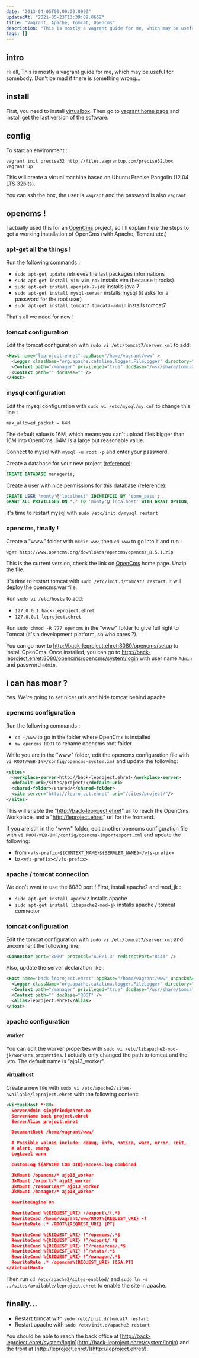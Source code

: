 ```yaml
---
date: "2013-04-05T00:00:00.000Z"
updatedAt: "2021-05-23T13:39:09.065Z"
title: "Vagrant, Apache, Tomcat, OpenCms"
description: "This is mostly a vagrant guide for me, which may be useful for somebody."
tags: []
---
```


## intro

Hi all,
This is mostly a vagrant guide for me, which may be useful for somebody.
Don't be mad if there is something wrong...

## install

First, you need to install [virtualbox](https://www.virtualbox.org/).
Then go to [vagrant home page](http://www.vagrantup.com/) and install get the last version of the software.

## config

To start an environment :

```shell
vagrant init precise32 http://files.vagrantup.com/precise32.box
vagrant up
```

This will create a virtual machine based on Ubuntu Precise Pangolin (12.04 LTS 32bits).

You can ssh the box, the user is `vagrant` and the password is also `vagrant`.

## opencms !

I actually used this for an [OpenCms](http://www.opencms.org/) project, so I'll explain here the steps to get a working installation of OpenCms (with Apache, Tomcat etc.)

### apt-get all the things !

Run the following commands :

- `sudo apt-get update` retrieves the last packages informations
- `sudo apt-get install vim vim-nox` installs vim (because it rocks)
- `sudo apt-get install openjdk-7-jdk` installs java 7
- `sudo apt-get install mysql-server` installs mysql (it asks for a password for the root user)
- `sudo apt-get install tomcat7 tomcat7-admin` installs tomcat7

That's all we need for now !

### tomcat configuration

Edit the tomcat configuration with `sudo vi /etc/tomcat7/server.xml` to add:

```xml
<Host name="leproject.ehret" appBase="/home/vagrant/www" >
  <Logger className="org.apache.catalina.logger.FileLogger" directory="logs" prefix="leproject.ehret." suffix=".log" timestamp="true" />
  <Context path="/manager" privileged="true" docBase="/usr/share/tomcat7-admin/manager"></Context>
  <Context path="" docBase="" />
</Host>
```

### mysql configuration

Edit the mysql configuration with `sudo vi /etc/mysql/my.cnf` to change this line :

```properties
max_allowed_packet = 64M
```

The default value is 16M, which means you can't upload files bigger than 16M into OpenCms. 64M is a large but reasonable value.

Connect to mysql with `mysql -u root -p` and enter your password.

Create a database for your new project ([reference](http://dev.mysql.com/doc/refman/5.1/en/creating-database.html)):

```sql
CREATE DATABASE menagerie;
```

Create a user with nice permissions for this database ([reference](http://dev.mysql.com/doc/refman/5.0/en/adding-users.html)):

```sql
CREATE USER 'monty'@'localhost' IDENTIFIED BY 'some_pass';
GRANT ALL PRIVILEGES ON *.* TO 'monty'@'localhost' WITH GRANT OPTION;
```

It's time to restart mysql with `sudo /etc/init.d/mysql restart`

### opencms, finally !

Create a "www" folder with `mkdir www`, then `cd www` to go into it and run :

```shell
wget http://www.opencms.org/downloads/opencms/opencms_8.5.1.zip
```

This is the current version, check the link on [OpenCms](http://www.opencms.org/) home page.
Unzip the file.

It's time to restart tomcat with `sudo /etc/init.d/tomcat7 restart`. It will deploy the opencms.war file.

Run `sudo vi /etc/hosts` to add:

- `127.0.0.1 back-leproject.ehret`
- `127.0.0.1 leproject.ehret`

Run `sudo chmod -R 777 opencms` in the "www" folder to give full right to Tomcat (it's a development platform, so who cares ?).

You can go now to http://back-leproject.ehret:8080/opencms/setup to install OpenCms.
Once installed, you can go to http://back-leproject.ehret:8080/opencms/opencms/system/login with user name `Admin` and password `admin`.

## i can has moar ?

Yes. We're going to set nicer urls and hide tomcat behind apache.

### opencms configuration

Run the following commands :

- `cd ~/www` to go in the folder where OpenCms is installed
- `mv opencms ROOT` to rename opencms root folder

While you are in the "www" folder, edit the opencms configuration file with `vi ROOT/WEB-INF/config/opencms-system.xml` and update the following:

```xml
<sites>
  <workplace-server>http://back-leproject.ehret</workplace-server>
  <default-uri>/sites/project/</default-uri>
  <shared-folder>/shared/</shared-folder>
  <site server="http://leproject.ehret" uri="/sites/project/"/>
</sites>
```

This will enable the "http://back-leproject.ehret" url to reach the OpenCms Workplace, and a "http://leproject.ehret" url for the frontend.

If you are still in the "www" folder, edit another opencms configuration file with `vi ROOT/WEB-INF/config/opencms-importexport.xml` and update the following:

- from `<vfs-prefix>${CONTEXT_NAME}${SERVLET_NAME}</vfs-prefix>`
- to `<vfs-prefix></vfs-prefix>`

### apache / tomcat connection

We don't want to use the 8080 port !
First, install apache2 and mod_jk :

- `sudo apt-get install apache2` installs apache
- `sudo apt-get install libapache2-mod-jk` installs apache / tomcat connector

### tomcat configuration

Edit the tomcat configuration with `sudo vi /etc/tomcat7/server.xml` and uncomment the following line:

```xml
<Connector port="8009" protocol="AJP/1.3" redirectPort="8443" />
```

Also, update the server declaration like :

```xml
<Host name="back-leproject.ehret" appBase="/home/vagrant/www" unpackWARs="true" autoDeploy="false" deployOnStartup="false">
  <Logger className="org.apache.catalina.logger.FileLogger" directory="logs" prefix="leproject.ehret." suffix=".log" timestamp="true" />
  <Context path="/manager" privileged="true" docBase="/usr/share/tomcat7-admin/manager"></Context>
  <Context path="" docBase="ROOT" />
  <Alias>leproject.ehret</Alias>
</Host>
```

### apache configuration

#### worker

You can edit the worker properties with `sudo vi /etc/libapache2-mod-jk/workers.properties`.
I actually only changed the path to tomcat and the jvm.
The default name is "ajp13_worker".

#### virtualhost

Create a new file with `sudo vi /etc/apache2/sites-available/leproject.ehret` with the following content:

```xml
<VirtualHost *:80>
  ServerAdmin siegfried@ehret.me
  ServerName back-project.ehret
  ServerAlias project.ehret

  DocumentRoot /home/vagrant/www/

  # Possible values include: debug, info, notice, warn, error, crit,
  # alert, emerg.
  LogLevel warn

  CustomLog ${APACHE_LOG_DIR}/access.log combined

  JkMount /opencms/* ajp13_worker
  JkMount /export/* ajp13_worker
  JkMount /resources/* ajp13_worker
  JkMount /manager/* ajp13_worker

  RewriteEngine On

  RewriteCond %{REQUEST_URI} \/export\/(.*)
  RewriteCond /home/vagrant/www/ROOT%{REQUEST_URI} -f
  RewriteRule .* /ROOT%{REQUEST_URI} [PT]

  RewriteCond %{REQUEST_URI} !^/opencms/.*$
  RewriteCond %{REQUEST_URI} !^/export/.*$
  RewriteCond %{REQUEST_URI} !^/resources/.*$
  RewriteCond %{REQUEST_URI} !^/stats/.*$
  RewriteCond %{REQUEST_URI} !^/manager/.*$
  RewriteRule .* /opencms%{REQUEST_URI} [QSA,PT]
</VirtualHost>
```

Then run `cd /etc/apache2/sites-enabled/` and `sudo ln -s ../sites/available/leproject.ehret` to enable the site in apache.

## finally...

- Restart tomcat with `sudo /etc/init.d/tomcat7 restart`
- Restart apache with `sudo /etc/init.d/apache2 restart`

You should be able to reach the back office at [http://back-leproject.ehret/system/login](http://back-leproject.ehret/system/login) and the front at [http://leproject.ehret/](http://leproject.ehret/).
